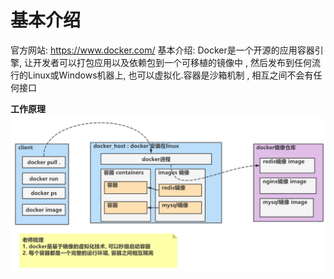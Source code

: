 # 基本介绍
官方网站: https://www.docker.com/
基本介绍: Docker是一个开源的应用容器引擎, 让开发者可以打包应用以及依赖包到一个可移植的镜像中 , 然后发布到任何流行的Linux或Windows机器上, 也可以虚拟化.容器是沙箱机制 , 相互之间不会有任何接口

**工作原理**
![](assest/Pasted%20image%2020241110111823.png)

